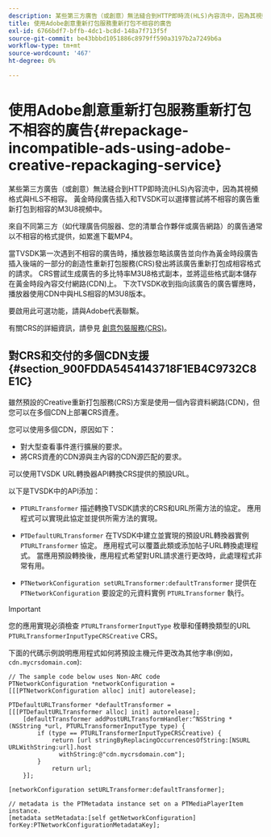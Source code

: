 ```yaml
---
description: 某些第三方廣告（或創意）無法縫合到HTTP即時流(HLS)內容流中，因為其視頻格式與HLS不相容。 黃金時段廣告插入和TVSDK可以選擇嘗試將不相容的廣告重新打包到相容的M3U8視頻中。
title: 使用Adobe創意重新打包服務重新打包不相容的廣告
exl-id: 6766bdf7-bffb-4dc1-bc8d-148a7f713f5f
source-git-commit: be43bbbd1051886c8979ff590a3197b2a7249b6a
workflow-type: tm+mt
source-wordcount: '467'
ht-degree: 0%

---
```


# 使用Adobe創意重新打包服務重新打包不相容的廣告{#repackage-incompatible-ads-using-adobe-creative-repackaging-service}

某些第三方廣告（或創意）無法縫合到HTTP即時流(HLS)內容流中，因為其視頻格式與HLS不相容。 黃金時段廣告插入和TVSDK可以選擇嘗試將不相容的廣告重新打包到相容的M3U8視頻中。

來自不同第三方（如代理廣告伺服器、您的清單合作夥伴或廣告網路）的廣告通常以不相容的格式提供，如累進下載MP4。

當TVSDK第一次遇到不相容的廣告時，播放器忽略該廣告並向作為黃金時段廣告插入後端的一部分的創造性重新打包服務(CRS)發出將該廣告重新打包成相容格式的請求。 CRS嘗試生成廣告的多比特率M3U8格式副本，並將這些格式副本儲存在黃金時段內容交付網路(CDN)上。 下次TVSDK收到指向該廣告的廣告響應時，播放器使用CDN中與HLS相容的M3U8版本。

要啟用此可選功能，請與Adobe代表聯繫。

有關CRS的詳細資訊，請參見 [創意包裝服務(CRS)](https://helpx.adobe.com/content/dam/help/en/primetime/guides/crs.pdf)。

## 對CRS和交付的多個CDN支援 {#section_900FDDA5454143718F1EB4C9732C8E1C}

雖然預設的Creative重新打包服務(CRS)方案是使用一個內容資料網路(CDN)，但您可以在多個CDN上部署CRS資產。

您可以使用多個CDN，原因如下：

* 對大型查看事件進行擴展的要求。
* 將CRS資產的CDN源與主內容的CDN源匹配的要求。

可以使用TVSDK URL轉換器API轉換CRS提供的預設URL。

以下是TVSDK中的API添加：

* `PTURLTransformer` 描述轉換TVSDK請求的CRS和URL所需方法的協定。 應用程式可以實現此協定並提供所需方法的實現。

* `PTDefaultURLTransformer` 在TVSDK中建立並實現的預設URL轉換器實例 `PTURLTransformer` 協定。 應用程式可以覆蓋此類或添加帖子URL轉換處理程式。 當應用預設轉換後，應用程式希望對URL請求進行更改時，此處理程式非常有用。

* `PTNetworkConfiguration setURLTransformer:defaultTransformer` 提供在 `PTNetworkConfiguration` 要設定的元資料實例 `PTURLTransformer` 執行。

>[!IMPORTANT]
>
>您的應用實現必須檢查 `PTURLTransformerInputType` 枚舉和僅轉換類型的URL `PTURLTransformerInputTypeCRSCreative` CRS。

下面的代碼示例說明應用程式如何將預設主機元件更改為其他字串(例如， `cdn.mycrsdomain.com`):

```
// The sample code below uses Non-ARC code 
PTNetworkConfiguration *networkConfiguration = [[[PTNetworkConfiguration alloc] init] autorelease]; 
   
PTDefaultURLTransformer *defaultTransformer = [[[PTDefaultURLTransformer alloc] init] autorelease]; 
    [defaultTransformer addPostURLTransformHandler:^NSString *(NSString *url, PTURLTransformerInputType type) { 
        if (type == PTURLTransformerInputTypeCRSCreative) { 
            return [url stringByReplacingOccurrencesOfString:[NSURL URLWithString:url].host  
              withString:@"cdn.mycrsdomain.com"]; 
        } 
            return url; 
    }]; 
  
[networkConfiguration setURLTransformer:defaultTransformer]; 
   
// metadata is the PTMetadata instance set on a PTMediaPlayerItem instance. 
[metadata setMetadata:[self getNetworkConfiguration] forKey:PTNetworkConfigurationMetadataKey];
```
